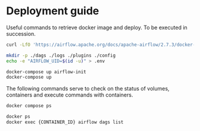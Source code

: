 # Deployment guide

Useful commands to retrieve docker image and deploy. To be executed in succession.
```bash
curl -LfO 'https://airflow.apache.org/docs/apache-airflow/2.7.3/docker-compose.yaml'

mkdir -p ./dags ./logs ./plugins ./config
echo -e "AIRFLOW_UID=$(id -u)" > .env

docker-compose up airflow-init
docker-compose up
```

The following commands serve to check on the status of volumes, containers and execute commands with containers.
```bash
docker compose ps

docker ps
docker exec {CONTAINER_ID} airflow dags list 
```
